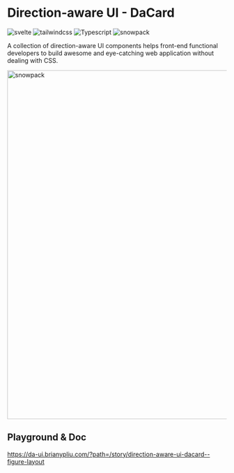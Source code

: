 # Direction-aware UI - DaCard

![svelte](https://img.shields.io/badge/svelte-3.32.1-blue)
![tailwindcss](https://img.shields.io/badge/tailwindcss-2.0.2-blue)
![Typescript](https://img.shields.io/badge/typescript-4.1.3-blue)
![snowpack](https://img.shields.io/badge/snowpack-3.0.11-blue)

A collection of direction-aware UI components helps front-end functional developers to build awesome and eye-catching web application without dealing with CSS.

<img src="https://github.com/LBrian/direction-aware-ui/blob/main/public/da-card?raw=true" width="800px" alt="snowpack">

## Playground & Doc

https://da-ui.brianypliu.com/?path=/story/direction-aware-ui-dacard--figure-layout
